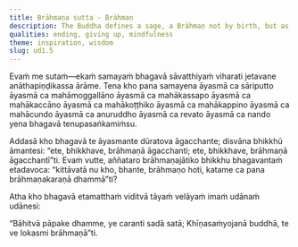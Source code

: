 ```yaml
---
title: Brāhmaṇa sutta - Brāhmaṇ
description: The Buddha defines a sage, a Brāhmaṇ not by birth, but as one who has cast off harmful qualities and is always mindful.
qualities: ending, giving up, mindfulness
theme: inspiration, wisdom
slug: ud1.5
---
```


Evaṁ me sutaṁ—ekaṁ samayaṁ bhagavā sāvatthiyaṁ viharati jetavane anāthapiṇḍikassa ārāme. Tena kho pana samayena āyasmā ca sāriputto āyasmā ca mahāmoggallāno āyasmā ca mahākassapo āyasmā ca mahākaccāno āyasmā ca mahākoṭṭhiko āyasmā ca mahākappino āyasmā ca mahācundo āyasmā ca anuruddho āyasmā ca revato āyasmā ca nando yena bhagavā tenupasaṅkamiṁsu.

Addasā kho bhagavā te āyasmante dūratova āgacchante; disvāna bhikkhū āmantesi: “ete, bhikkhave, brāhmaṇā āgacchanti; ete, bhikkhave, brāhmaṇā āgacchantī”ti. Evaṁ vutte, aññataro brāhmaṇajātiko bhikkhu bhagavantaṁ etadavoca: “kittāvatā nu kho, bhante, brāhmaṇo hoti, katame ca pana brāhmaṇakaraṇā dhammā”ti?

Atha kho bhagavā etamatthaṁ viditvā tāyaṁ velāyaṁ imaṁ udānaṁ udānesi:

“Bāhitvā pāpake dhamme,
ye caranti sadā satā;
Khīṇasaṁyojanā buddhā,
te ve lokasmi brāhmaṇā”ti.
